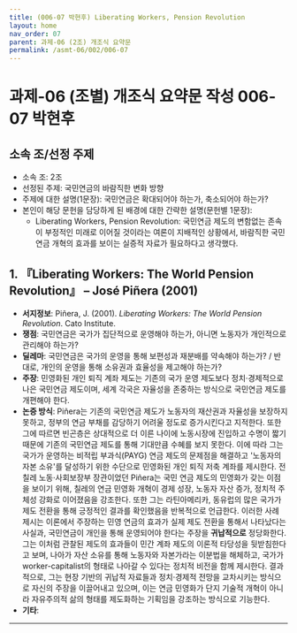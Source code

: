 ```yaml
---
title: (006-07 박현후) Liberating Workers, Pension Revolution
layout: home
nav_order: 07
parent: 과제-06 (2조) 개조식 요약문
permalink: /asmt-06/002/006-07
---
```


# 과제-06 (조별) 개조식 요약문 작성 006-07 박현후

## 소속 조/선정 주제

- 소속 조: 2조
- 선정된 주제: 국민연금의 바람직한 변화 방향 
- 주제에 대한 설명(1문장): 국민연금은 확대되어야 하는가, 축소되어야 하는가?
- 본인이 해당 문헌을 담당하게 된 배경에 대한 간략한 설명(문헌별 1문장):  
  - Liberating Workers, Pension Revolution: 국민연금 제도의 변함없는 존속이 부정적인 미래로 이어질 것이라는 여론이 지배적인 상황에서, 바람직한 국민연금 개혁의 효과를 보이는 실증적 자료가 필요하다고 생각했다. 
  

## 1. 『Liberating Workers: The World Pension Revolution』 – José Piñera (2001)

- **서지정보**: Piñera, J. (2001). *Liberating Workers: The World Pension Revolution*. Cato Institute.
- **쟁점**: 국민연금은 국가가 집단적으로 운영해야 하는가, 아니면 노동자가 개인적으로 관리해야 하는가? 
- **딜레마**: 국민연금은 국가의 운영을 통해 보편성과 재분배를 약속해야 하는가? / 반대로, 개인의 운영을 통해 소유권과 효율성을 제고해야 하는가? 
- **주장**: 민영화된 개인 퇴직 계좌 제도는 기존의 국가 운영 제도보다 정치·경제적으로 나은 국민연금 제도이며, 세계 각국은 자율성을 존중하는 방식으로 국민연금 제도를 개편해야 한다. 
- **논증 방식**: Piñera는 기존의 국민연금 제도가 노동자의 재산권과 자율성을 보장하지 못하고, 정부의 연금 부채를 감당하기 어려울 정도로 증가시킨다고 지적한다. 또한 그에 따르면 빈곤층은 상대적으로 더 이른 나이에 노동시장에 진입하고 수명이 짧기 때문에 기존의 국민연금 제도를 통해 기대만큼 수혜를 보지 못한다. 이에 따라 그는 국가가 운영하는 비적립 부과식(PAYG) 연금 제도의 문제점을 해결하고 '노동자의 자본 소유'를 달성하기 위한 수단으로 민영화된 개인 퇴직 저축 계좌를 제시한다. 전 칠레 노동·사회보장부 장관이었던 Piñera는 국민 연금 제도의 민영화가 갖는 이점을 보이기 위해, 칠레의 연금 민영화 개혁이 경제 성장, 노동자 자산 증가, 정치적 주체성 강화로 이어졌음을 강조한다. 또한 그는 라틴아메리카, 동유럽의 많은 국가가 제도 전환을 통해 긍정적인 결과를 확인했음을 반복적으로 언급한다. 이러한 사례 제시는 이론에서 주장하는 민영 연금의 효과가 실제 제도 전환을 통해서 나타났다는 사실과, 국민연금이 개인을 통해 운영되어야 한다는 주장을 **귀납적으로** 정당화한다. 그는 이처럼 관찰된 제도의 효과들이 민간 계좌 제도의 이론적 타당성을 뒷받침한다고 보며, 나아가 자산 소유를 통해 노동자와 자본가라는 이분법을 해체하고, 국가가 worker-capitalist의 형태로 나아갈 수 있다는 정치적 비전을 함께 제시한다. 결과적으로, 그는 현장 기반의 귀납적 자료들과 정치·경제적 전망을 교차시키는 방식으로 자신의 주장을 이끌어내고 있으며, 이는 연금 민영화가 단지 기술적 개혁이 아니라 자유주의적 삶의 형태를 제도화하는 기획임을 강조하는 방식으로 기능한다. 
- **기타**: 

---

